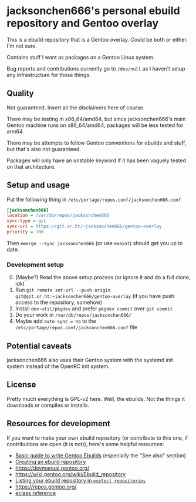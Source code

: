 # jacksonchen666's personal ebuild repository and Gentoo overlay

This is a ebuild repository that is a Gentoo overlay. Could be both or
either. I'm not sure.

Contains stuff I want as packages on a Gentoo Linux system.

Bug reports and contributions currently go to `/dev/null` as I haven't setup
any infrastructure for those things.

<!-- update resources for development on contributions for this repo as well -->

## Quality

Not guaranteed. Insert all the disclaimers here of course.

There may be testing in x86_64/amd64, but since jacksonchen666's main Gentoo
machine runs on x86_64/amd64, packages will be less tested for arm64.

There may be attempts to follow Gentoo conventions for ebuilds and stuff,
but that's also not guaranteed.

Packages will only have an unstable keyword if it has been vaguely tested on
that architecture.

<!-- Note to self: https://projects.gentoo.org/qa/policy-guide/ -->

## Setup and usage

Put the following thing in `/etc/portage/repos.conf/jacksonchen666.conf`

```ini
[jacksonchen666]
location = /var/db/repos/jacksonchen666
sync-type = git
sync-uri = https://git.sr.ht/~jacksonchen666/gentoo-overlay
priority = 100
```

Then `emerge --sync jacksonchen666` (or use `emaint`) should get you up to
date.

### Development setup

0. (Maybe?) Read the above setup process (or ignore it and do a full clone,
   idk)
1. Run `git remote set-url --push origin
   git@git.sr.ht:~jacksonchen666/gentoo-overlay` (if you have push access to
   the repository, somehow)
2. Install `dev-util/pkgdev` and prefer `pkgdev commit` over `git commit`
3. Do your work in `/var/db/repos/jacksonchen666/`
4. Maybe add `auto-sync = no` to the
   `/etc/portage/repos.conf/jacksonchen666.conf` file

## Potential caveats

jacksonchen666 also uses their Gentoo system with the systemd init system
instead of the OpenRC init system.

## License

Pretty much everything is GPL-v2 here. Well, the ebuilds. Not the things it
downloads or compiles or installs.

## Resources for development

If you want to make your own ebuild repository (or contribute to this one,
if contributions are open (it is not)), here's some helpful
resources:
- [Basic guide to write Gentoo Ebuilds](https://wiki.gentoo.org/wiki/Basic_guide_to_write_Gentoo_Ebuilds) (especially the "See also" section)
- [Creating an ebuild repository](https://wiki.gentoo.org/wiki/Eselect/Repository#Create_a_new_ebuild_repository)
- <https://devmanual.gentoo.org/>
- <https://wiki.gentoo.org/wiki/Ebuild_repository>
- [Listing your ebuild repository in `eselect repositories`](https://wiki.gentoo.org/wiki/Project:Overlays/Overlays_guide)
- <https://repos.gentoo.org/>
- [eclass reference](https://devmanual.gentoo.org/eclass-reference/)
